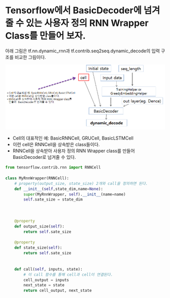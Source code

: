 # Tensorflow에서 BasicDecoder에 넘겨 줄 수 있는 사용자 정의 RNN Wrapper Class를 만들어 보자.
아래 그림은 tf.nn.dynamic_rnn과 tf.contrib.seq2seq.dynamic_decode의 입력 구조를 비교한 그림이다.

![decode](./dynamic-rnn-decode2.png)
* Cell의 대표적인 예: BasicRNNCell, GRUCell, BasicLSTMCell
* 이런 cell은 RNNCell을 상속받은 class들이다.
* RNNCell을 상속받아 사용자 정의 RNN Wrapper class를 만들어  BasicDecoder로 넘겨줄 수 있다.

```python
from tensorflow.contrib.rnn import RNNCell

class MyRnnWrapper(RNNCell):
    # property(output_size, state_size) 2개와 call을 정의하면 된다.
    def __init__(self,state_dim,name=None):
        super(MyRnnWrapper, self).__init__(name=name)
        self.sate_size = state_dim



    @property
    def output_size(self):
        return self.sate_size  

    @property
    def state_size(self):
        return self.sate_size  


    def call(self, inputs, state):
        # 이 call 함수를 통해 cell과 cell이 연결된다.
        cell_output = inputs
        next_state = state 
        return cell_output, next_state 
```

